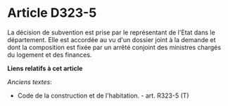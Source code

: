 # Article D323-5

La décision de subvention est prise par le représentant de l'Etat dans le département. Elle est accordée au vu d'un dossier
joint à la demande et dont la composition est fixée par un arrêté conjoint des ministres chargés du logement et des finances.

**Liens relatifs à cet article**

_Anciens textes_:

  - Code de la construction et de l'habitation. - art. R323-5 (T)
